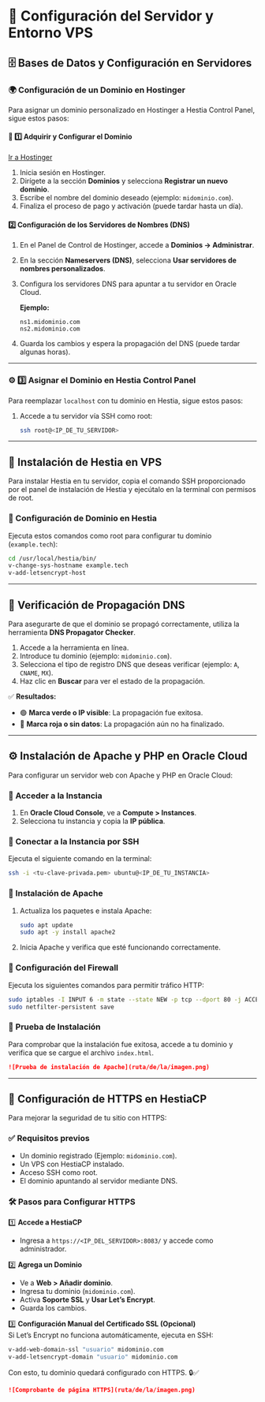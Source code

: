 # 🚀 Configuración del Servidor y Entorno VPS

## 🗄️ Bases de Datos y Configuración en Servidores

### 🌍 Configuración de un Dominio en Hostinger

Para asignar un dominio personalizado en Hostinger a Hestia Control Panel, sigue estos pasos:

#### 📌 1️⃣ Adquirir y Configurar el Dominio

[Ir a Hostinger](https://www.hostinger.com)

1. Inicia sesión en Hostinger.
2. Dirígete a la sección **Dominios** y selecciona **Registrar un nuevo dominio**.
3. Escribe el nombre del dominio deseado (ejemplo: `midominio.com`).
4. Finaliza el proceso de pago y activación (puede tardar hasta un día).

#### 2️⃣ Configuración de los Servidores de Nombres (DNS)

1. En el Panel de Control de Hostinger, accede a **Dominios → Administrar**.
2. En la sección **Nameservers (DNS)**, selecciona **Usar servidores de nombres personalizados**.
3. Configura los servidores DNS para apuntar a tu servidor en Oracle Cloud.
   
   **Ejemplo:**  
   ```
   ns1.midominio.com
   ns2.midominio.com
   ```
4. Guarda los cambios y espera la propagación del DNS (puede tardar algunas horas).

---

### ⚙️ 3️⃣ Asignar el Dominio en Hestia Control Panel

Para reemplazar `localhost` con tu dominio en Hestia, sigue estos pasos:

1. Accede a tu servidor vía SSH como root:
   ```sh
   ssh root@<IP_DE_TU_SERVIDOR>
   ```

---

## 📌 Instalación de Hestia en VPS

Para instalar Hestia en tu servidor, copia el comando SSH proporcionado por el panel de instalación de Hestia y ejecútalo en la terminal con permisos de root.

### 🔗 Configuración de Dominio en Hestia

Ejecuta estos comandos como root para configurar tu dominio (`example.tech`):

```sh
cd /usr/local/hestia/bin/
v-change-sys-hostname example.tech
v-add-letsencrypt-host
```

---

## 📌 Verificación de Propagación DNS

Para asegurarte de que el dominio se propagó correctamente, utiliza la herramienta **DNS Propagator Checker**.

1. Accede a la herramienta en línea.
2. Introduce tu dominio (ejemplo: `midominio.com`).
3. Selecciona el tipo de registro DNS que deseas verificar (ejemplo: `A`, `CNAME`, `MX`).
4. Haz clic en **Buscar** para ver el estado de la propagación.

✅ **Resultados:**
- 🟢 **Marca verde o IP visible**: La propagación fue exitosa.
- 🔴 **Marca roja o sin datos**: La propagación aún no ha finalizado.

---

## ⚙️ Instalación de Apache y PHP en Oracle Cloud

Para configurar un servidor web con Apache y PHP en Oracle Cloud:

### 🔹 Acceder a la Instancia

1. En **Oracle Cloud Console**, ve a **Compute > Instances**.
2. Selecciona tu instancia y copia la **IP pública**.

### 🔹 Conectar a la Instancia por SSH

Ejecuta el siguiente comando en la terminal:

```sh
ssh -i <tu-clave-privada.pem> ubuntu@<IP_DE_TU_INSTANCIA>
```

### 🔹 Instalación de Apache

1. Actualiza los paquetes e instala Apache:
   ```sh
   sudo apt update
   sudo apt -y install apache2
   ```
2. Inicia Apache y verifica que esté funcionando correctamente.

### 🔹 Configuración del Firewall

Ejecuta los siguientes comandos para permitir tráfico HTTP:

```sh
sudo iptables -I INPUT 6 -m state --state NEW -p tcp --dport 80 -j ACCEPT
sudo netfilter-persistent save
```

### 🔹 Prueba de Instalación

Para comprobar que la instalación fue exitosa, accede a tu dominio y verifica que se cargue el archivo `index.html`.

```md
![Prueba de instalación de Apache](ruta/de/la/imagen.png)
```

---

## 🔹 Configuración de HTTPS en HestiaCP

Para mejorar la seguridad de tu sitio con HTTPS:

### ✅ Requisitos previos

- Un dominio registrado (Ejemplo: `midominio.com`).
- Un VPS con HestiaCP instalado.
- Acceso SSH como root.
- El dominio apuntando al servidor mediante DNS.

### 🛠️ Pasos para Configurar HTTPS

1️⃣ **Accede a HestiaCP**  
   - Ingresa a `https://<IP_DEL_SERVIDOR>:8083/` y accede como administrador.

2️⃣ **Agrega un Dominio**  
   - Ve a **Web > Añadir dominio**.
   - Ingresa tu dominio (`midominio.com`).
   - Activa **Soporte SSL** y **Usar Let’s Encrypt**.
   - Guarda los cambios.

3️⃣ **Configuración Manual del Certificado SSL (Opcional)**  
   Si Let’s Encrypt no funciona automáticamente, ejecuta en SSH:

   ```sh
   v-add-web-domain-ssl "usuario" midominio.com
   v-add-letsencrypt-domain "usuario" midominio.com
   ```

Con esto, tu dominio quedará configurado con HTTPS. 🔒✅

```md
![Comprobante de página HTTPS](ruta/de/la/imagen.png)
```

